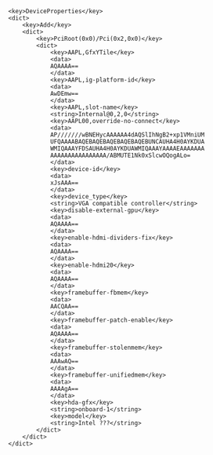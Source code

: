 	<key>DeviceProperties</key>
	<dict>
		<key>Add</key>
		<dict>
			<key>PciRoot(0x0)/Pci(0x2,0x0)</key>
			<dict>
				<key>AAPL,GfxYTile</key>
				<data>
				AQAAAA==
				</data>
				<key>AAPL,ig-platform-id</key>
				<data>
				AwDEmw==
				</data>
				<key>AAPL,slot-name</key>
				<string>Internal@0,2,0</string>
				<key>AAPL00,override-no-connect</key>
				<data>
				AP///////wBNEHycAAAAAA4dAQSlIhNgB2+xp1VMniUM
				UFQAAAABAQEBAQEBAQEBAQEBAQEBUNCAUHA4H0AYKDUA
				WMIQAAAYFDSAUHA4H0AYKDUAWMIQAAAYAAAAEAAAAAAA
				AAAAAAAAAAAAAAAA/ABMUTE1Nk0xSlcwOQogALo=
				</data>
				<key>device-id</key>
				<data>
				xJsAAA==
				</data>
				<key>device_type</key>
				<string>VGA compatible controller</string>
				<key>disable-external-gpu</key>
				<data>
				AQAAAA==
				</data>
				<key>enable-hdmi-dividers-fix</key>
				<data>
				AQAAAA==
				</data>
				<key>enable-hdmi20</key>
				<data>
				AQAAAA==
				</data>
				<key>framebuffer-fbmem</key>
				<data>
				AACQAA==
				</data>
				<key>framebuffer-patch-enable</key>
				<data>
				AQAAAA==
				</data>
				<key>framebuffer-stolenmem</key>
				<data>
				AAAwAQ==
				</data>
				<key>framebuffer-unifiedmem</key>
				<data>
				AAAAgA==
				</data>
				<key>hda-gfx</key>
				<string>onboard-1</string>
				<key>model</key>
				<string>Intel ???</string>
			</dict>
		</dict>
	</dict>
